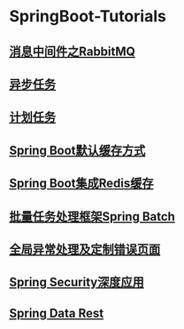 # SpringBoot-Tutorials

## [消息中间件之RabbitMQ](https://github.com/FeiChaoyu/SpringBoot-Tutorials/blob/master/springboot-rabbitmq)



## [异步任务](https://github.com/FeiChaoyu/SpringBoot-Tutorials/tree/master/springboot-async-task)



## [计划任务](https://github.com/FeiChaoyu/SpringBoot-Tutorials/tree/master/springboot-schedule-task)



## [Spring Boot默认缓存方式](https://github.com/FeiChaoyu/SpringBoot-Tutorials/tree/master/springboot-simple-cache)



## [Spring Boot集成Redis缓存](https://github.com/FeiChaoyu/SpringBoot-Tutorials/tree/master/springboot-redis-cache)



## [批量任务处理框架Spring Batch](https://github.com/FeiChaoyu/SpringBoot-Tutorials/tree/master/springboot-spring-batch)



## [全局异常处理及定制错误页面](https://github.com/FeiChaoyu/SpringBoot-Tutorials/tree/master/springboot-global-exception-handler)



## [Spring Security深度应用](https://github.com/FeiChaoyu/SpringBoot-Tutorials/tree/master/springboot-spring-security)



## [Spring Data Rest](https://github.com/FeiChaoyu/SpringBoot-Tutorials/tree/master/springboot-spring-data-rest)

